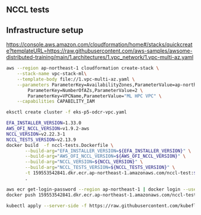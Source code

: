 ## NCCL tests

## Infrastructure setup 

https://console.aws.amazon.com/cloudformation/home#/stacks/quickcreate?templateURL=https://raw.githubusercontent.com/aws-samples/awsome-distributed-training/main/1.architectures/1.vpc_network/1.vpc-multi-az.yaml

```bash
aws --region ap-northeast-1 cloudformation create-stack \
    --stack-name vpc-stack-ml\
    --template-body file://1.vpc-multi-az.yaml \
    --parameters ParameterKey=AvailabilityZones,ParameterValue=ap-northeast-1a\\,ap-northeast-1c\
        ParameterKey=NumberOfAZs,ParameterValue=2 \
        ParameterKey=VPCName,ParameterValue="ML HPC VPC" \
    --capabilities CAPABILITY_IAM
```


```bash
eksctl create cluster -f eks-p5-odcr-vpc.yaml
```


```bash
EFA_INSTALLER_VERSION=1.33.0
AWS_OFI_NCCL_VERSION=v1.9.2-aws
NCCL_VERSION=v2.22.3-1
NCCL_TESTS_VERSION=v2.13.9
docker build  -f nccl-tests.Dockerfile \
       --build-arg="EFA_INSTALLER_VERSION=${EFA_INSTALLER_VERSION}" \
       --build-arg="AWS_OFI_NCCL_VERSION=${AWS_OFI_NCCL_VERSION}" \
       --build-arg="NCCL_VERSION=${NCCL_VERSION}" \
       --build-arg="NCCL_TESTS_VERSION=${NCCL_TESTS_VERSION}" \
       -t 159553542841.dkr.ecr.ap-northeast-1.amazonaws.com/nccl-test:${EFA_INSTALLER_VERSION}-${AWS_OFI_NCCL_VERSION}-${NCCL_VERSION}-${NCCL_TESTS_VERSION} \
       .
```


```bash
aws ecr get-login-password --region ap-northeast-1 | docker login --username AWS --password-stdin 159553542841.dkr.ecr.ap-northeast-1.amazonaws.com
docker push 159553542841.dkr.ecr.ap-northeast-1.amazonaws.com/nccl-test:${EFA_INSTALLER_VERSION}-${AWS_OFI_NCCL_VERSION}-${NCCL_VERSION}-${NCCL_TESTS_VERSION}
```


```bash
kubectl apply --server-side -f https://raw.githubusercontent.com/kubeflow/mpi-operator/v0.5.0/deploy/v2beta1/mpi-operator.yaml
```